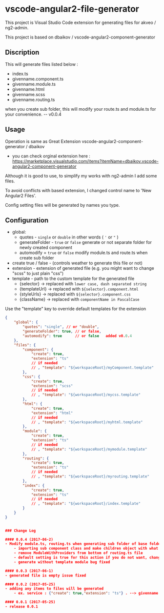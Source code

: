 # vscode-angular2-file-generator

This project is Visual Studio Code extension for generating files for akveo / ng2-admin. 

This project is based on dbaikov / vscode-angular2-component-generator


## Discription
This will generate files listed below :
- index.ts
- givenname.component.ts
- givenname.module.ts    
- givenname.html
- givenname.scss 
- givenname.routing.ts

when you create sub folder, this will modify your route.ts and module.ts for your convenience. -- v0.0.4


## Usage
Operation is same as Great Extension vscode-angular2-component-generator / dbaikov 
- you can check orginal extension here : https://marketplace.visualstudio.com/items?itemName=dbaikov.vscode-angular2-component-generator

Although it is good to use, to simplify my works with ng2-admin I add some files.

To avoid conflicts with based extension, I changed control name to 'New Angular2 Files'.

Config setting files will be generated by names you type.


## Configuration
- global:
    - quotes - `single` or `double` in other words ( `'`  or  `"` )
    - generateFolder - `true` or `false` generate or not separate folder for newly created component
    - automodify = `true` or `false` modify module.ts and route.ts when create sub folder
- create true / false - (controls weather to generate this file or not)
- extension - extension of generated file (e.g. you might want to change "scss" to just plain "css")
- template - path to the custom template for the generated file
    - {selector}    -> replaced with `lower case, dash separated string`
    - {templateUrl} -> replaced with `${selector}.component.html`
    - {styleUrls}   -> replaced with `${selector}.component.css`
    - {className}   -> replaced with `componentName in PascalCase`

Use the "template" key to override default templates for the extension

```json
{
    "global": {
        "quotes": "single", // or "double",
        "generateFolder": true, // or false,
        "automodify": true      // or false   added v0.0.4
    },
    "files": {
        "component": {
            "create": true,
            "extension": "ts"
            // if needed
            // , "template": "${workspaceRoot}/myComponent.template"
        },
        "css": {
            "create": true,
            "extension": "scss"
            // if needed
            // , "template": "${workspaceRoot}/mycss.template"
        },
        "html": {
            "create": true,
            "extension": "html"
            // if needed
            // , "template": "${workspaceRoot}/myhtml.template"
        },
        "module": {
            "create": true,
            "extension": "ts"
            // if needed
            // , "template": "${workspaceRoot}/mymodule.template"
        },
        "routing": {
            "create": true,
            "extension": "ts"
            // if needed
            // , "template": "${workspaceRoot}/myrouting.template"
        },
        "index": {
            "create": true,
            "extension": "ts"
            // if needed
            // , "template": "${workspaceRoot}/index.template"
        }
    }
}
 

### Change Log

#### 0.0.4 (2017-06-2)
- Modify module.ts, routing.ts when generating sub folder of base folder which has module and routing
    - importing sub component class and make children object with what you named for new folder
    - remove ModuleWithProviders from bottom of routing.ts file
    - default setting is true for this action if you do not want, change automodify to false which added from this version
    - generate without template module bug fixed

#### 0.0.3 (2017-06-1)
- generated file is empty issue fixed

#### 0.0.2 (2017-05-25)
- adding any items to files will be generated
    - ex. service : {"create": true,"extension": "ts"} . --> givenname.service.ts 

#### 0.0.1 (2017-05-25)
- release 0.0.1 
